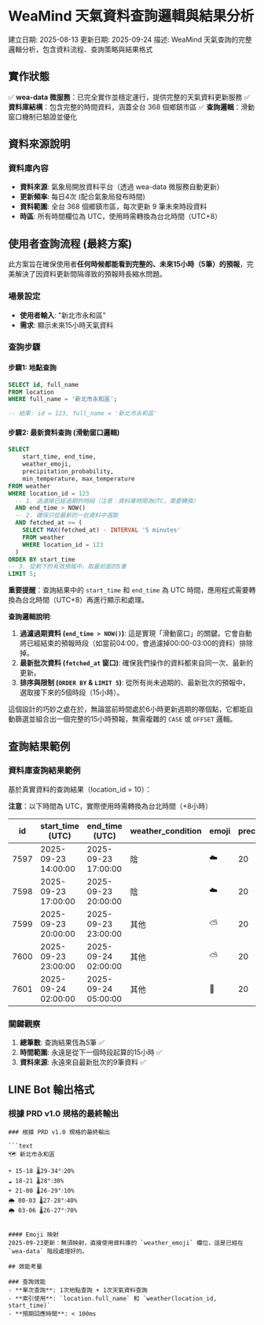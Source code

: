 # WeaMind 天氣資料查詢邏輯與結果分析

建立日期: 2025-08-13
更新日期: 2025-09-24
描述: WeaMind 天氣查詢的完整邏輯分析，包含資料流程、查詢策略與結果格式

## 實作狀態
✅ **wea-data 微服務**：已完全實作並穩定運行，提供完整的天氣資料更新服務
✅ **資料庫結構**：包含完整的時間資料，涵蓋全台 368 個鄉鎮市區
✅ **查詢邏輯**：滑動窗口機制已驗證並優化

## 資料來源說明

### 資料庫內容
- **資料來源**: 氣象局開放資料平台（透過 wea-data 微服務自動更新）
- **更新頻率**: 每日4次 (配合氣象局發布時間)
- **資料範圍**: 全台 368 個鄉鎮市區，每次更新 9 筆未來時段資料
- **時區**: 所有時間欄位為 UTC，使用時需轉換為台北時間（UTC+8）

## 使用者查詢流程 (最終方案)

此方案旨在確保使用者**任何時候都能看到完整的、未來15小時（5筆）的預報**，完美解決了因資料更新間隔導致的預報時長縮水問題。

### 場景設定
- **使用者輸入**: "新北市永和區"
- **需求**: 顯示未來15小時天氣資料

### 查詢步驟

#### 步驟1: 地點查詢
```sql
SELECT id, full_name
FROM location
WHERE full_name = '新北市永和區';

-- 結果: id = 123, full_name = '新北市永和區'
```

#### 步驟2: 最新資料查詢 (滑動窗口邏輯)
```sql
SELECT
    start_time, end_time,
    weather_emoji,
    precipitation_probability,
    min_temperature, max_temperature
FROM weather
WHERE location_id = 123
  -- 1. 過濾掉已經過期的時段（注意：資料庫時間為UTC，需要轉換）
  AND end_time > NOW()
  -- 2. 確保只從最新的一批資料中選取
  AND fetched_at >= (
    SELECT MAX(fetched_at) - INTERVAL '5 minutes'
    FROM weather
    WHERE location_id = 123
  )
ORDER BY start_time
-- 3. 從剩下的有效預報中，取最前面的5筆
LIMIT 5;
```

**重要提醒**：查詢結果中的 `start_time` 和 `end_time` 為 UTC 時間，應用程式需要轉換為台北時間（UTC+8）再進行顯示和處理。

**查詢邏輯說明**:
1.  **過濾過期資料 (`end_time > NOW()`)**: 這是實現「滑動窗口」的關鍵。它會自動將已經結束的預報時段（如當前04:00，會過濾掉00:00-03:00的資料）排除掉。
2.  **最新批次資料 (`fetched_at` 窗口)**: 確保我們操作的資料都來自同一次、最新的更新。
3.  **排序與限制 (`ORDER BY` & `LIMIT 5`)**: 從所有尚未過期的、最新批次的預報中，選取接下來的5個時段（15小時）。

這個設計的巧妙之處在於，無論當前時間處於6小時更新週期的哪個點，它都能自動篩選並組合出一個完整的15小時預報，無需複雜的 `CASE` 或 `OFFSET` 邏輯。

## 查詢結果範例

### 資料庫查詢結果範例

基於真實資料的查詢結果（location_id = 10）：

**注意**：以下時間為 UTC，實際使用時需轉換為台北時間（+8小時）

| id   | start_time (UTC)    | end_time (UTC)      | weather_condition | emoji | precipitation | min_temp | max_temp | fetched_at (UTC)    |
| ---- | ------------------- | ------------------- | ----------------- | ----- | ------------- | -------- | -------- | ------------------- |
| 7597 | 2025-09-23 14:00:00 | 2025-09-23 17:00:00 | 陰                | ☁️     | 20            | 26       | 28       | 2025-09-23 01:46:57 |
| 7598 | 2025-09-23 17:00:00 | 2025-09-23 20:00:00 | 陰                | ☁️     | 20            | 29       | 31       | 2025-09-23 01:46:57 |
| 7599 | 2025-09-23 20:00:00 | 2025-09-23 23:00:00 | 其他              | ⛅️     | 20            | 31       | 31       | 2025-09-23 01:46:57 |
| 7600 | 2025-09-23 23:00:00 | 2025-09-24 02:00:00 | 其他              | ⛅️     | 20            | 29       | 31       | 2025-09-23 01:46:57 |
| 7601 | 2025-09-24 02:00:00 | 2025-09-24 05:00:00 | 其他              | 🌌     | 20            | 28       | 29       | 2025-09-23 01:46:57 |

### 關鍵觀察

1. **總筆數**: 查詢結果恆為5筆 ✅
2. **時間範圍**: 永遠是從下一個時段起算的15小時 ✅
3. **資料來源**: 永遠來自最新批次的9筆資料 ✅

## LINE Bot 輸出格式

### 根據 PRD v1.0 規格的最終輸出

```text
### 根據 PRD v1.0 規格的最終輸出

```text
🗺️ 新北市永和區

☀️ 15-18 🌡️29-34°💧20%
☁️ 18-21 🌡️28°💧30%
☀️ 21-00 🌡️26-29°💧10%
🌦️ 00-03 🌡️27-28°💧40%
🌦️ 03-06 🌡️26-27°💧70%
```
```

#### Emoji 映射
2025-09-23更新：無須映射，直接使用資料庫的 `weather_emoji` 欄位，這是已經在 `wea-data` 階段處理好的。

## 效能考量

### 查詢效能
- **單次查詢**: 1次地點查詢 + 1次天氣資料查詢
- **索引使用**: `location.full_name` 和 `weather(location_id, start_time)`
- **預期回應時間**: < 100ms
